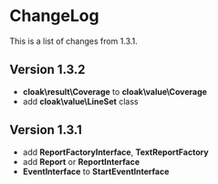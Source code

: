 ChangeLog
======================================

This is a list of changes from 1.3.1.

Version 1.3.2
---------------------------------------------------------------
* **cloak\result\Coverage** to **cloak\value\Coverage**
* add **cloak\value\LineSet** class

Version 1.3.1
---------------------------------------------------------------
* add **ReportFactoryInterface**, **TextReportFactory**
* add **Report** or **ReportInterface**
* **EventInterface** to **StartEventInterface**
